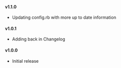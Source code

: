 #### v1.1.0
* Updating config.rb with more up to date information

#### v1.0.1
* Adding back in Changelog

#### v1.0.0
* Initial release
